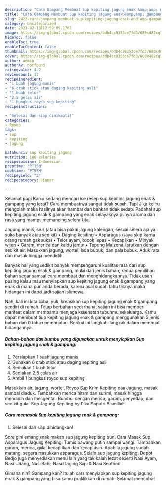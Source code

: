 ```yaml
---
description: "Cara Gampang Membuat Sup kepiting jagung enak &amp;amp; gampangMenu Sahur"
title: "Cara Gampang Membuat Sup kepiting jagung enak &amp;amp; gampangMenu Sahur"
slug: 2422-cara-gampang-membuat-sup-kepiting-jagung-enak-and-amp-gampangmenu-sahur
category: Uncategorized
date: 2023-02-13T12:59:05.176Z
image: https://img-global.cpcdn.com/recipes/bdb4cc9353ce7fd3/680x482cq70/sup-kepiting-jagung-enak-gampang-foto-resep-utama.jpg
hideToc: false
enableToc: true
enableTocContent: false
thumbnail: https://img-global.cpcdn.com/recipes/bdb4cc9353ce7fd3/680x482cq70/sup-kepiting-jagung-enak-gampang-foto-resep-utama.jpg
cover: https://img-global.cpcdn.com/recipes/bdb4cc9353ce7fd3/680x482cq70/sup-kepiting-jagung-enak-gampang-foto-resep-utama.jpg
author: Admin
authorAv: notfound
ratingvalue: 4.2
reviewcount: 17
recipeingredient:
- "1 buah jagung manis"
- "6 crab stick atau daging kepiting asli"
- "1 buah telur"
- "2,5 gelas air"
- "1 bungkus royco sup kepiting"
recipeinstructions:

- "Selesai dan siap dinikmati!"
categories:
- Resep
tags:
- sup
- kepiting
- jagung

katakunci: sup kepiting jagung 
nutrition: 180 calories
recipecuisine: Indonesian
preptime: "PT15M"
cooktime: "PT55M"
recipeyield: "2"
recipecategory: Dinner

---
```



Selamat pagi Kamu sedang mencari ide resep sup kepiting jagung enak &amp; gampang yang lezat? Cara membuatnya sangat tidak susah. Tapi Jika keliru mengolah maka hasilnya akan hambar dan bahkan tidak sedap. Padahal sup kepiting jagung enak &amp; gampang yang enak selayaknya punya aroma dan rasa yang mampu memancing selera kita.


Jagung manis, sisir (atau bisa pakai jagung kalengan, sesuai selera aja ya suka banyak atau sedikit) • Daging kepiting • Asparagus (saya skip karna orang rumah gak suka) • Telor ayam, kocok lepas • Kecap ikan • Minyak wijen • Garam, merica dan kaldu jamur • Tepung Maizena, larutkan dengan sedikit air. Masukkan jagung, wortel, lada bubuk, dan pala bubuk. Aduk rata dan masak hingga mendidih.

Banyak hal yang sedikit banyak mempengaruhi kualitas rasa dari sup kepiting jagung enak &amp; gampang, mulai dari jenis bahan, kedua pemilihan bahan segar sampai cara membuat dan menghidangkannya. Tidak usah pusing kalau mau menyiapkan sup kepiting jagung enak &amp; gampang yang enak di mana pun anda berada, karena asal sudah tahu triknya maka hidangan ini dapat jadi sajian istimewa.


Nah, kali ini kita coba, yuk, kreasikan sup kepiting jagung enak &amp; gampang sendiri di rumah. Tetap berbahan sederhana, sajian ini bisa memberi manfaat dalam membantu menjaga kesehatan tubuhmu sekeluarga. Kamu dapat membuat Sup kepiting jagung enak &amp; gampang menggunakan 5 jenis bahan dan 0 tahap pembuatan. Berikut ini langkah-langkah dalam membuat hidangannya.

<!--inarticleads1-->

##### Bahan-bahan dan bumbu yang digunakan untuk menyiapkan Sup kepiting jagung enak &amp; gampang:

1. Persiapkan 1 buah jagung manis
1. Gunakan 6 crab stick atau daging kepiting asli
1. Sediakan 1 buah telur
1. Sediakan 2,5 gelas air
1. Ambil 1 bungkus royco sup kepiting


Masukkan air, jagung, wortel, Royco Sup Krim Kepiting dan Jagung, masak sambal diaduk. Tambahkan merica hitam dan surimi, masak hingga mendidih dan mengental. Bumbui dengan merica, garam, penyedap, dan sedikit gula. Sup Jagung Kepiting by Dika Saputri Bismillah. 

<!--inarticleads2-->

##### Cara memasak Sup kepiting jagung enak &amp; gampang:


1. Selesai dan siap dihidangkan!

Sore gini emang enak makan sup jagung kepiting bun. Cara Masak Sup Asparagus Jagung Kepiting: Tumis bawang putih sampai wangi. Tambahkan garam, merica, gula, kecap ikan dan kecap asin. Apabila jagung sudah matang, segera masukkan asparagus. Selain sup jagung kepiting, Depot Bedjo juga menyediakan menu lain yang tak kalah lezat seperti Nasi Ayam, Nasi Udang, Nasi Babi, Nasi Daging Sapi &amp; Nasi Seafood. 

Gimana nih? Gampang kan? Itulah cara menyiapkan sup kepiting jagung enak &amp; gampang yang bisa kamu praktikkan di rumah. Selamat mencoba!
